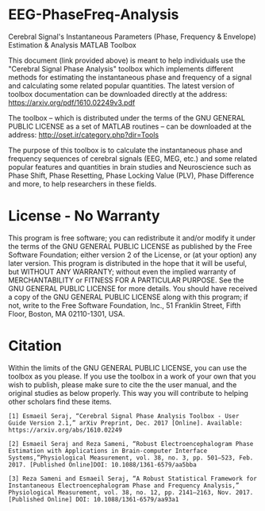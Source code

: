# EEG-PhaseFreq-Analysis
Cerebral Signal's Instantaneous Parameters (Phase, Frequency &amp; Envelope) Estimation &amp; Analysis MATLAB Toolbox

This document (link provided above) is meant to help individuals use the "Cerebral Signal Phase Analysis" toolbox which implements different methods for estimating the instantaneous phase and frequency of a signal and calculating some related popular quantities. The latest version of toolbox documentation can be downloaded directly at the address:
	https://arxiv.org/pdf/1610.02249v3.pdf

The toolbox – which is distributed under the terms of the GNU GENERAL PUBLIC LICENSE as a set of MATLAB routines – can be downloaded at the address:
	http://oset.ir/category.php?dir=Tools

The purpose of this toolbox is to calculate the instantaneous phase and frequency sequences of cerebral signals (EEG, MEG, etc.) and some related popular features and quantities in brain studies and Neuroscience such as Phase Shift, Phase Resetting, Phase Locking Value (PLV), Phase Difference and more, to help researchers in these fields.

# License - No Warranty
This program is free software; you can redistribute it and/or modify it under the terms of the GNU GENERAL PUBLIC LICENSE as published by the Free Software Foundation; either version 2 of the License, or (at your option) any later version.
This program is distributed in the hope that it will be useful, but WITHOUT ANY WARRANTY; without even the implied warranty of MERCHANTABILITY or FITNESS FOR A PARTICULAR PURPOSE. See the GNU GENERAL PUBLIC LICENSE for more details. You should have received a copy of the GNU GENERAL PUBLIC LICENSE along with this program; if not, write to the Free Software Foundation, Inc., 51 Franklin Street, Fifth Floor, Boston, MA  02110-1301, USA.

# Citation
Within the limits of the GNU GENERAL PUBLIC LICENSE, you can use the toolbox as you please. If you use the toolbox in a work of your own that you wish to publish, please make sure to cite the the user manual, and the original studies as below properly. This way you will contribute to helping other scholars find these items.

	[1] Esmaeil Seraj, “Cerebral Signal Phase Analysis Toolbox - User Guide Version 2.1,” arXiv Preprint, Dec. 2017 [Online]. Available: https://arxiv.org/abs/1610.02249

	[2] Esmaeil Seraj and Reza Sameni, “Robust Electroencephalogram Phase Estimation with Applications in Brain-computer Interface Systems,”Physiological Measurement, vol. 38, no. 3, pp. 501–523, Feb. 2017. [Published Online]DOI: 10.1088/1361-6579/aa5bba

	[3] Reza Sameni and Esmaeil Seraj, “A Robust Statistical Framework for Instantaneous Electroencephalogram Phase and Frequency Analysis,” Physiological Measurement, vol. 38, no. 12, pp. 2141–2163, Nov. 2017. [Published Online] DOI: 10.1088/1361-6579/aa93a1


